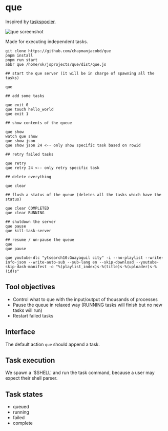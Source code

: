 # que

Inspired by [taskspooler](http://freshmeat.net/projects/taskspooler/).

![que screenshot](https://i.imgur.com/S7xKMhj.png)

Made for executing independent tasks.

```fish
git clone https://github.com/chapmanjacobd/que
pnpm install
pnpm run start
abbr que /home/xk/jsprojects/que/dist/que.js

## start the que server (it will be in charge of spawning all the tasks)

que

## add some tasks

que exit 0
que touch hello_world
que exit 1

## show contents of the queue

que show
watch que show
que show json
que show json 24 <-- only show specific task based on rowid

## retry failed tasks

que retry
que retry 24 <-- only retry specific task

## delete everything

que clear

## flush a status of the queue (deletes all the tasks which have the status)

que clear COMPLETED
que clear RUNNING

## shutdown the server
que pause
que kill-task-server

## resume / un-pause the queue
que
que pause

que youtube-dlc "ytsearch10:Guayaquil city" -i --no-playlist --write-info-json --write-auto-sub --sub-lang en --skip-download --youtube-skip-dash-manifest -o "%(playlist_index)s-%(title)s-%(uploader)s-%(id)s"

```

## Tool objectives

- Control what to que with the input/output of thousands of processes
- Pause the queue in relaxed way (RUNNING tasks will finish but no new tasks will run)
- Restart failed tasks

## Interface

The default action `que` should append a task.

## Task execution

We spawn a '\$SHELL' and run the task command, because a user may expect their shell parser.

## Task states

- queued
- running
- failed
- complete
